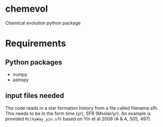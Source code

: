 # chemevol
Chemical evolution python package

# Requirements

## Python packages
- numpy
- astropy

## input files needed
The code reads in a star formation history from a file called filename.sfh.  This needs to be in the form time (yr), SFR (Msolar/yr).    An example is provided `MilkyWay_yin.sfh` based on Yin et al 2009 (A & A, 505, 497).
